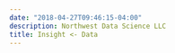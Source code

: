 ```yaml
---
date: "2018-04-27T09:46:15-04:00"
description: Northwest Data Science LLC
title: Insight <- Data
---
```

